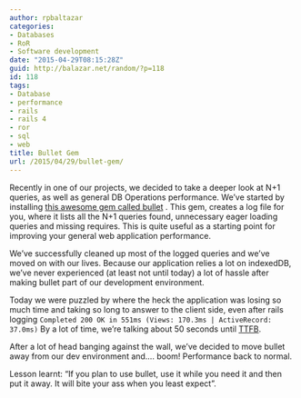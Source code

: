 ```yaml
---
author: rpbaltazar
categories:
- Databases
- RoR
- Software development
date: "2015-04-29T08:15:28Z"
guid: http://balazar.net/random/?p=118
id: 118
tags:
- Database
- performance
- rails
- rails 4
- ror
- sql
- web
title: Bullet Gem
url: /2015/04/29/bullet-gem/
---
```

Recently in one of our projects, we decided to take a deeper look at N+1 queries, as well as general DB Operations performance. We&#8217;ve started by installing [this awesome gem called bullet](https://github.com/flyerhzm/bullet) .
This gem, creates a log file for you, where it lists all the N+1 queries found, unnecessary eager loading queries and missing requires. This is quite useful as a starting point for improving your general web application performance.

We&#8217;ve successfully cleaned up most of the logged queries and we&#8217;ve moved on with our lives.
Because our application relies a lot on indexedDB, we&#8217;ve never experienced (at least not until today) a lot of hassle after making bullet part of our development environment.
<!--more-->

Today we were puzzled by where the heck the application was losing so much time and taking so long to answer to the client side, even after rails logging
`Completed 200 OK in 551ms (Views: 170.3ms | ActiveRecord: 37.0ms)`
By a lot of time, we&#8217;re talking about 50 seconds until [TTFB](http://en.wikipedia.org/wiki/Time_To_First_Byte).

After a lot of head banging against the wall, we&#8217;ve decided to move bullet away from our dev environment and&#8230;. boom! Performance back to normal.

Lesson learnt: &#8220;If you plan to use bullet, use it while you need it and then put it away. It will bite your ass when you least expect&#8221;.
